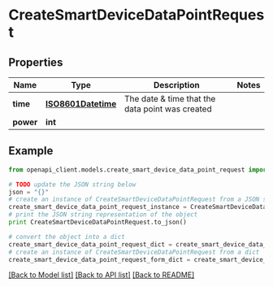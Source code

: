 # CreateSmartDeviceDataPointRequest


## Properties
Name | Type | Description | Notes
------------ | ------------- | ------------- | -------------
**time** | [**ISO8601Datetime**](ISO8601Datetime.md) | The date &amp; time that the data point was created | 
**power** | **int** |  | 

## Example

```python
from openapi_client.models.create_smart_device_data_point_request import CreateSmartDeviceDataPointRequest

# TODO update the JSON string below
json = "{}"
# create an instance of CreateSmartDeviceDataPointRequest from a JSON string
create_smart_device_data_point_request_instance = CreateSmartDeviceDataPointRequest.from_json(json)
# print the JSON string representation of the object
print CreateSmartDeviceDataPointRequest.to_json()

# convert the object into a dict
create_smart_device_data_point_request_dict = create_smart_device_data_point_request_instance.to_dict()
# create an instance of CreateSmartDeviceDataPointRequest from a dict
create_smart_device_data_point_request_form_dict = create_smart_device_data_point_request.from_dict(create_smart_device_data_point_request_dict)
```
[[Back to Model list]](../README.md#documentation-for-models) [[Back to API list]](../README.md#documentation-for-api-endpoints) [[Back to README]](../README.md)


